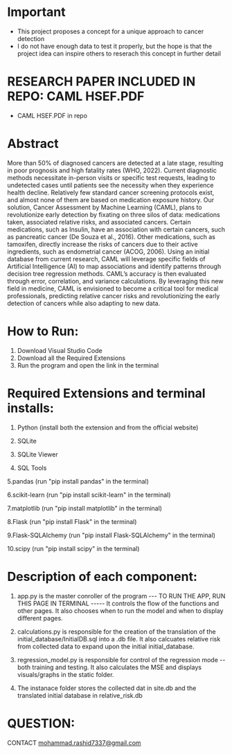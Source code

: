 # Important
- This project proposes a concept for a unique approach to cancer detection
- I do not have enough data to test it properly, but the hope is that the project idea can inspire others to reserach this concept in further detail
  
# RESEARCH PAPER INCLUDED IN REPO: CAML HSEF.PDF
- CAML HSEF.PDF in repo

# Abstract
More than 50% of diagnosed cancers are detected at a late stage, resulting in poor prognosis and high fatality rates (WHO, 2022). Current diagnostic methods necessitate in-person visits or specific test requests, leading to undetected cases until patients see the necessity when they experience health decline. Relatively few standard cancer screening protocols exist, and almost none of them are based on medication exposure history. Our solution, Cancer Assessment by Machine Learning (CAML), plans to revolutionize early detection by fixating on three silos of data: medications taken, associated relative risks, and associated cancers. Certain medications, such as Insulin, have an association with certain cancers, such as pancreatic cancer (De Souza et al., 2016). Other medications, such as tamoxifen, directly increase the risks of cancers due to their active ingredients, such as endometrial cancer (ACOG, 2006). Using an initial database from current research, CAML will leverage specific fields of Artificial Intelligence (AI) to map associations and identify patterns through decision tree regression methods. CAML’s accuracy is then evaluated through error, correlation, and variance calculations. By leveraging this new field in medicine, CAML is envisioned to become a critical tool for medical professionals, predicting relative cancer risks and revolutionizing the early detection of cancers while also adapting to new data.



# How to Run:
1. Download Visual Studio Code
2. Download all the Required Extensions 
3. Run the program and open the link in the terminal

# Required Extensions and terminal installs:
1. Python (install both the extension and from the official website)
   
2. SQLite
   
3. SQLite Viewer
   
4. SQL Tools

5.pandas (run "pip install pandas" in the terminal)

6.scikit-learn (run "pip install scikit-learn" in the terminal)

7.matplotlib (run "pip install matplotlib" in the terminal)

8.Flask (run "pip install Flask" in the terminal)

9.Flask-SQLAlchemy (run "pip install Flask-SQLAlchemy" in the terminal)

10.scipy (run "pip install scipy" in the terminal)


# Description of each component:

1. app.py is the master conroller of the program --- TO RUN THE APP, RUN THIS PAGE IN TERMINAL ----- 
It controls the flow of the functions and other pages. 
It also chooses when to run the model and when to display different pages.

2. calculations.py is responsible for the creation of the translation of the initial_database/InitialDB.sql into a .db file.
 It also calcuates relative risk from collected data to expand upon the initial initial_database.

3. regression_model.py is responsible for control of the regression mode -- both training and testing.
 It also calculates the MSE and displays visuals/graphs in the static folder.

4. The instanace folder stores the collected dat in site.db and the translated initial database in relative_risk.db



# QUESTION: 
CONTACT mohammad.rashid7337@gmail.com
